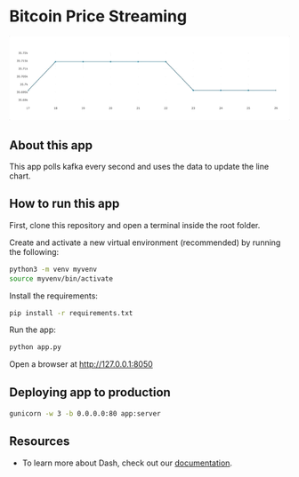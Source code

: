 # Bitcoin Price Streaming

![demo.gif](demo.gif)

## About this app

This app polls kafka every second and uses the data to update the line chart.


## How to run this app

First, clone this repository and open a terminal inside the root folder.

Create and activate a new virtual environment (recommended) by running
the following:

```bash
python3 -m venv myvenv
source myvenv/bin/activate
```

Install the requirements:

```bash
pip install -r requirements.txt
```
Run the app:

```bash
python app.py
```
Open a browser at http://127.0.0.1:8050

## Deploying app to production

```bash
gunicorn -w 3 -b 0.0.0.0:80 app:server
```

## Resources

- To learn more about Dash, check out our [documentation](https://plot.ly/dash).
